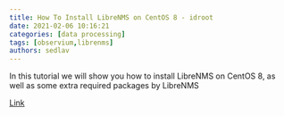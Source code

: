 ```yaml
---
title: How To Install LibreNMS on CentOS 8 - idroot
date: 2021-02-06 10:16:21
categories: [data processing]
tags: [observium,librenms]
authors: sedlav
---
```


In this tutorial we will show you how to install LibreNMS on CentOS 8, as well as some extra required packages by LibreNMS

[Link](https://idroot.us/install-librenms-on-centos-8/)
